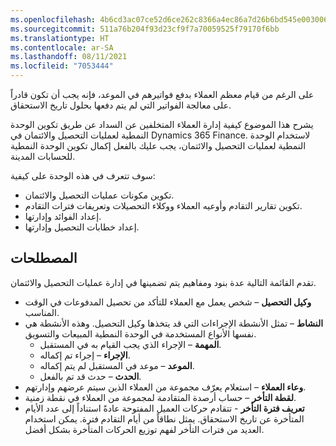```yaml
---
ms.openlocfilehash: 4b6cd3ac07ce52d6ce262c8366a4ec86a7d26b6bd545e003006392b9df03bdf8
ms.sourcegitcommit: 511a76b204f93d23cf9f7a70059525f79170f6bb
ms.translationtype: HT
ms.contentlocale: ar-SA
ms.lasthandoff: 08/11/2021
ms.locfileid: "7053444"
---
```

على الرغم من قيام معظم العملاء بدفع فواتيرهم في الموعد، فإنه يجب أن تكون قادراً على معالجة الفواتير التي لم يتم دفعها بحلول تاريخ الاستحقاق.

يشرح هذا الموضوع كيفية إدارة العملاء المتخلفين عن السداد عن طريق تكوين الوحدة النمطية لعمليات التحصيل والائتمان في Dynamics 365 Finance. لاستخدام الوحدة النمطية لعمليات التحصيل والائتمان، يجب عليك بالفعل إكمال تكوين الوحدة النمطية للحسابات المدينة.

سوف تتعرف في هذه الوحدة على كيفية:

- تكوين مكونات عمليات التحصيل والائتمان.
- تكوين تقارير التقادم وأوعيه العملاء ووكلاء التحصيلات وتعريفات فترات التقادم.
- إعداد الفوائد وإدارتها.
- إعداد خطابات التحصيل وإدارتها.
 
## <a name="terminology"></a>المصطلحات 

تقدم القائمة التالية عدة بنود ومفاهيم يتم تضمينها في إدارة عمليات التحصيل والائتمان.

- **وكيل التحصيل** – شخص يعمل مع العملاء للتأكد من تحصيل المدفوعات في الوقت المناسب.
- **النشاط** – تمثل الأنشطة الإجراءات التي قد يتخذها وكيل التحصيل. وهذه الأنشطة هي نفسها الأنواع المستخدمة في الوحدة النمطية المبيعات والتسويق.
    - **المهمة** – الإجراء الذي يجب القيام به في المستقبل.
    - **الإجراء** – إجراء تم إكماله.
    - **الموعد** – موعد في المستقبل لم يتم إكماله.
    - **الحدث** – حدث قد تم بالفعل.
- **وعاء العملاء** – استعلام يعرّف مجموعة من العملاء الذين سيتم عرضهم وإدارتهم.
- **لقطة التأخر** – حساب أرصدة المتقادمة لمجموعة من العملاء في نقطة زمنية.
- **تعريف فترة التأخر** - تتقادم حركات العميل المفتوحة عادةً استناداً إلى عدد الأيام المتأخرة عن تاريخ الاستحقاق. يمثل نطاقاً من أيام التقادم فترة. يمكن استخدام العديد من فترات التأخر لفهم توزيع الحركات المتأخرة بشكل أفضل.

